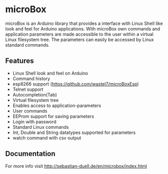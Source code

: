 # microBox

microBox is an Arduino library that provides a interface with Linux Shell like look and feel for Arduino applications.
With microBox own commands and application parameters are made accessible to the user within a virtual Linux filesystem tree.
The parameters can easily be accessed by Linux standard commands.

## Features

* Linux Shell look and feel on Arduino
* Command history
* esp8266 support (https://github.com/wastel7/microBoxEsp)
* Telnet support
* Autocompletion(Tab)
* Virtual filesystem tree
* Enables access to application-parameters
* User commands
* EEProm support for saving parameters
* Login with password
* Standard Linux commands
* Int, Double and String datatypes supported for parameters
* watch command with csv output

## Documentation

For more info visit http://sebastian-duell.de/en/microbox/index.html

